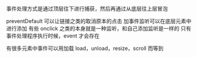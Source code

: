 事件处理方式是通过顶层往下进行捕获，然后再通过从底层往上层冒泡

preventDefault 可以让链接之类的取消原本的点击
加事件监听可以在底层元素中进行添加
有些 onclick 之类的本身就是一种监听，和自己添加监听是一样的
只有事件处理程序执行时候，event 才会存在

有很多元素中事件可以用加载 load，unload，resize，scroll 而等到
